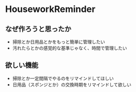 # HouseworkReminder
## なぜ作ろうと思ったか
* 掃除とか日用品とかをもっと簡単に管理したい
* 汚れたらとかの感覚的な基準じゃなく、時間で管理したい

## 欲しい機能
* 掃除とか一定間隔でやるのをリマインドしてほしい
* 日用品（スポンジとか）の交換時期をリマインドして欲しい
